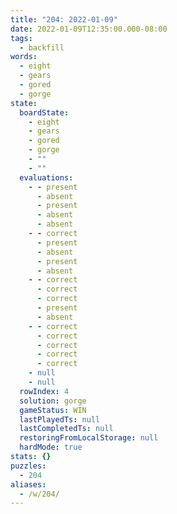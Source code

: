 ```yaml
---
title: "204: 2022-01-09"
date: 2022-01-09T12:35:00.000-08:00
tags:
  - backfill
words:
  - eight
  - gears
  - gored
  - gorge
state:
  boardState:
    - eight
    - gears
    - gored
    - gorge
    - ""
    - ""
  evaluations:
    - - present
      - absent
      - present
      - absent
      - absent
    - - correct
      - present
      - absent
      - present
      - absent
    - - correct
      - correct
      - correct
      - present
      - absent
    - - correct
      - correct
      - correct
      - correct
      - correct
    - null
    - null
  rowIndex: 4
  solution: gorge
  gameStatus: WIN
  lastPlayedTs: null
  lastCompletedTs: null
  restoringFromLocalStorage: null
  hardMode: true
stats: {}
puzzles:
  - 204
aliases:
  - /w/204/
---
```

<!-- more -->
